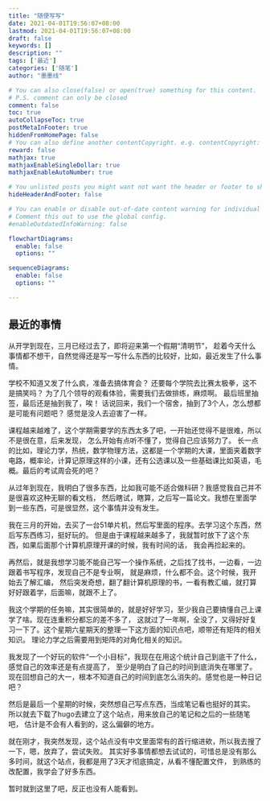 ```yaml
---
title: "随便写写"
date: 2021-04-01T19:56:07+08:00
lastmod: 2021-04-01T19:56:07+08:00
draft: false
keywords: []
description: ""
tags: ['最近']
categories: ['随笔']
author: "墨墨线"

# You can also close(false) or open(true) something for this content.
# P.S. comment can only be closed
comment: false
toc: true
autoCollapseToc: true
postMetaInFooter: true
hiddenFromHomePage: false
# You can also define another contentCopyright. e.g. contentCopyright: "This is another copyright."
reward: false
mathjax: true
mathjaxEnableSingleDollar: true
mathjaxEnableAutoNumber: true

# You unlisted posts you might want not want the header or footer to show
hideHeaderAndFooter: false

# You can enable or disable out-of-date content warning for individual post.
# Comment this out to use the global config.
#enableOutdatedInfoWarning: false

flowchartDiagrams:
  enable: false
  options: ""

sequenceDiagrams: 
  enable: false
  options: ""

---
```



## 最近的事情
从开学到现在，三月已经过去了，即将迎来第一个假期“清明节”，
趁着今天什么事情都不想干，自然觉得还是写一写什么东西的比较好，比如，最近发生了什么事情。

学校不知道又发了什么疯，准备去搞体育会？
还要每个学院去比赛太极拳，这不是搞笑吗？
为了几个领导的观看体验，需要我们去做排练，麻烦啊。
最后班里抽签，最后还是抽到我了，唉！
话说回来，我们一个宿舍，抽到了3个人，怎么想都是可能有问题吧？
感觉是没人去迫害了一样。

课程越来越难了，这个学期需要学的东西太多了吧，一开始还觉得不是很难，所以不是很在意，后来发现，
怎么开始有点听不懂了，觉得自己应该努力了。
长一点的比如，理论力学，热统，数学物理方法，这都是一个学期的大课，里面夹着数字电路，概率论，计算记原理这样的小课，还有公选课以及一些基础课比如英语，毛概。最后的考试周会死的吧？

从过年到现在，我明白了很多东西，比如我可能不适合做科研？我感觉我自己并不是很喜欢这种无聊的看文档，
然后瞎试，瞎算，之后写一篇论文。我想在里面学到一些东西，可是很显然，这个事情并没有发生。

我在三月的开始，去买了一台51单片机，然后写里面的程序。去学习这个东西，然后写东西练习，挺好玩的。
但是由于课程越来越多了，我就暂时放下了这个东西，如果后面那个计算机原理开课的时候，我有时间的话，
我会再捡起来的。

再然后，就是我想学习能不能自己写一个操作系统，之后找了找书，一边看，一边跟着书写程序，发现自己不是专业啊，
就是麻烦，什么都不会。这个时候，我开始去了解汇编，
然后突发奇想，翻了翻计算机原理的书，一看有教汇编，就打算好好跟着学，后面嘛，就跟不上了。

我这个学期的任务嘛，其实很简单的，就是好好学习，至少我自己要搞懂自己上课学了啥。现在连重积分都忘的差不多了，
这就过了一年啊，全没了，又得好好复习一下了。这个星期六星期天的整理一下这方面的知识点吧，顺带还有矩阵的相关知识。
理论力学之后需要用到矩阵的对角化相关的知识。

我发现了一个好玩的软件“一个小目标”，我现在在用这个统计自己到底干了什么，感觉自己的效率还是有点提高了，
至少是明白了自己的时间到底消失在哪里了。现在回想自己的大一，根本不知道自己的时间到底怎么消失的。感觉也是一种日记吧？

然后是最后一个星期的时候，突然想自己写点东西，当成笔记看也挺好的其实。
所以就去下载了hugo去建立了这个站点，用来放自己的笔记和之后的一些随笔吧，
估计是不会有人看到的，这么偏僻的地方。

就在刚才，我突然发现，这个站点没有中文里面常有的首行缩进欸，所以我去搜了一下，嗯，放弃了，尝试失败。
其实好多事情都想去试试的，可惜总是没有那么多时间，就这个站点，我都是用了3天才彻底搞定，从看不懂配置文件，
到熟练的改配置，我学会了好多东西。

暂时就到这里了吧，反正也没有人能看到。
